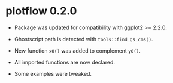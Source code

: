 # plotflow 0.2.0

* Package was updated for compatibility with ggplot2 >= 2.2.0.

* Ghostscript path is detected with `tools::find_gs_cms()`.

* New function `x0()` was added to complement `y0()`.

* All imported functions are now declared.

* Some examples were tweaked.
